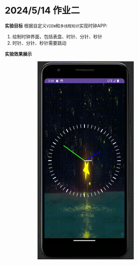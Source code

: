 # 2024/5/14 作业二

**实验目标**
根据自定义`VIEW`和`多线程知识`实现时钟APP:
1. 绘制时钟界面，包括表盘、时针、分针、秒针
2. 时针、分针、秒针需要跳动

**实验效果展示**
<div align=center><img src="video/homework02.gif" width=300/></div>